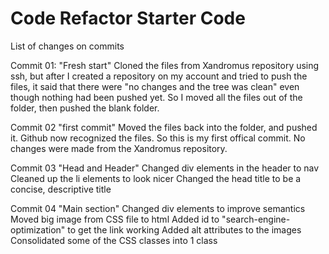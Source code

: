 # Code Refactor Starter Code

List of changes on commits

Commit 01: "Fresh start"
Cloned the files from Xandromus repository using ssh, but after I created a repository on my account and tried to push the files, it said that there were "no changes and the tree was clean" even though nothing had been pushed yet. So I moved all the files out of the folder, then pushed the blank folder.

Commit 02 "first commit"
Moved the files back into the folder, and pushed it. Github now recognized the files. So this is my first offical commit. No changes were made from the Xandromus repository.

Commit 03 "Head and Header"
Changed div elements in the header to nav
Cleaned up the li elements to look nicer
Changed the head title to be a concise, descriptive title

Commit 04 "Main section"
Changed div elements to improve semantics
Moved big image from CSS file to html
Added id to "search-engine-optimization" to get the link working
Added alt attributes to the images
Consolidated some of the CSS classes into 1 class